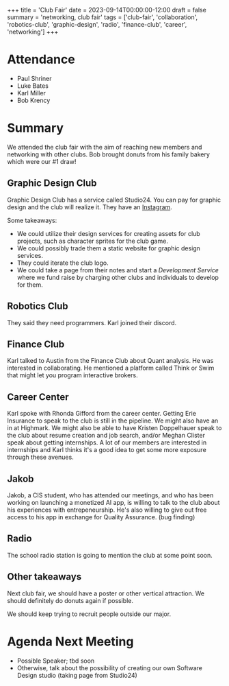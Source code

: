 +++
title = 'Club Fair'
date = 2023-09-14T00:00:00-12:00
draft = false
summary = 'networking, club fair'
tags = ['club-fair', 'collaboration', 'robotics-club', 'graphic-design', 'radio', 'finance-club', 'career', 'networking']
+++

# Attendance

- Paul Shriner
- Luke Bates
- Karl Miller
- Bob Krency

# Summary

We attended the club fair with the aim of reaching new members and networking with other clubs. Bob brought donuts from his family bakery which were our #1 draw!

## Graphic Design Club

Graphic Design Club has a service called Studio24. You can pay for graphic design and the club will realize it. They have an [Instagram](https://www.instagram.com/studio224cal/).

Some takeaways:
- We could utilize their design services for creating assets for club projects, such as character sprites for the club game.
- We could possibly trade them a static website for graphic design services.
- They could iterate the club logo.
- We could take a page from their notes and start a *Development Service* where we fund raise by charging other clubs and individuals to develop for them.

## Robotics Club

They said they need programmers. Karl joined their discord.

## Finance Club

Karl talked to Austin from the Finance Club about Quant analysis. He was interested in collaborating. He mentioned a platform called Think or Swim that might let you program interactive brokers. 

## Career Center

Karl spoke with Rhonda Gifford from the career center. Getting Erie Insurance to speak to the club is still in the pipeline. We might also have an in at Highmark. We might also be able to have Kristen Doppelhauer speak to the club about resume creation and job search, and/or Meghan Clister speak about getting internships. A lot of our members are interested in internships and Karl thinks it's a good idea to get some more exposure through these avenues.

## Jakob

Jakob, a CIS student, who has attended our meetings, and who has been working on launching a monetized AI app, is willing to talk to the club about his experiences with entrepeneurship. He's also willing to give out free access to his app in exchange for Quality Assurance. (bug finding)

## Radio

The school radio station is going to mention the club at some point soon.

## Other takeaways

Next club fair, we should have a poster or other vertical attraction. We should definitely do donuts again if possible. 

We should keep trying to recruit people outside our major.

# Agenda Next Meeting

- Possible Speaker; tbd soon
- Otherwise, talk about the possibility of creating our own Software Design studio (taking page from Studio24)
